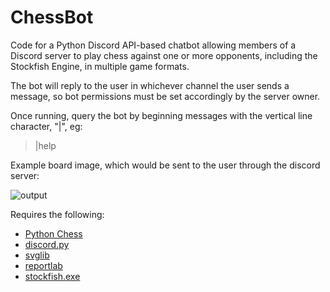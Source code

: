 # ChessBot
Code for a Python Discord API-based chatbot allowing members of a Discord server to play chess against one or more opponents, including the Stockfish Engine, in multiple game formats.

The bot will reply to the user in whichever channel the user sends a message, so bot permissions must be set accordingly by the server owner.

Once running, query the bot by beginning messages with the vertical line character, "|", eg:
> |help

Example board image, which would be sent to the user through the discord server:

![output](https://user-images.githubusercontent.com/66851249/129278495-f33c1997-6aa6-4d15-b1e4-6a5ed7b14dc1.png)

Requires the following:
- [Python Chess](https://python-chess.readthedocs.io/en/latest/)
- [discord.py](https://discordpy.readthedocs.io/en/stable/api.html)
- [svglib](https://pypi.org/project/svglib/)
- [reportlab](https://pypi.org/project/reportlab/)
- [stockfish.exe](https://stockfishchess.org/)

